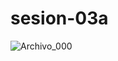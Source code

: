 # sesion-03a

![Archivo_000](https://github.com/user-attachments/assets/10fa8c42-3838-41da-8b77-dd14a7c85d9d)
